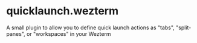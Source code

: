 # quicklaunch.wezterm
A small plugin to allow you to define quick launch actions as "tabs", "split-panes", or "workspaces" in your Wezterm
